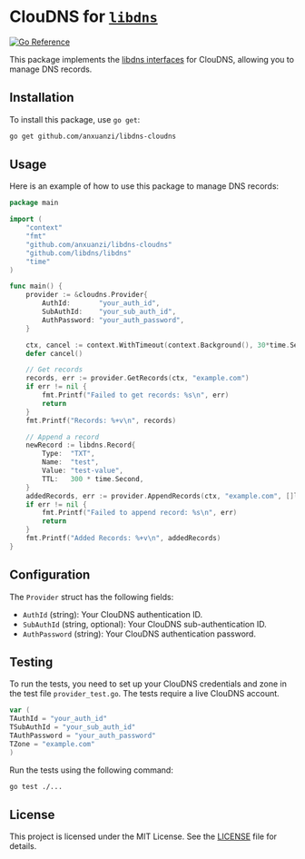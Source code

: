 # ClouDNS for [`libdns`](https://github.com/libdns/libdns)

[![Go Reference](https://pkg.go.dev/badge/test.svg)](https://pkg.go.dev/github.com/anxuanzi/libdns-cloudns)

This package implements the [libdns interfaces](https://github.com/libdns/libdns) for ClouDNS, allowing you to manage
DNS records.

## Installation

To install this package, use `go get`:

```sh
go get github.com/anxuanzi/libdns-cloudns
```

## Usage

Here is an example of how to use this package to manage DNS records:

```go
package main

import (
	"context"
	"fmt"
	"github.com/anxuanzi/libdns-cloudns"
	"github.com/libdns/libdns"
	"time"
)

func main() {
	provider := &cloudns.Provider{
		AuthId:       "your_auth_id",
		SubAuthId:    "your_sub_auth_id",
		AuthPassword: "your_auth_password",
	}

	ctx, cancel := context.WithTimeout(context.Background(), 30*time.Second)
	defer cancel()

	// Get records
	records, err := provider.GetRecords(ctx, "example.com")
	if err != nil {
		fmt.Printf("Failed to get records: %s\n", err)
		return
	}
	fmt.Printf("Records: %+v\n", records)

	// Append a record
	newRecord := libdns.Record{
		Type:  "TXT",
		Name:  "test",
		Value: "test-value",
		TTL:   300 * time.Second,
	}
	addedRecords, err := provider.AppendRecords(ctx, "example.com", []libdns.Record{newRecord})
	if err != nil {
		fmt.Printf("Failed to append record: %s\n", err)
		return
	}
	fmt.Printf("Added Records: %+v\n", addedRecords)
}
```

## Configuration

The `Provider` struct has the following fields:

- `AuthId` (string): Your ClouDNS authentication ID.
- `SubAuthId` (string, optional): Your ClouDNS sub-authentication ID.
- `AuthPassword` (string): Your ClouDNS authentication password.

## Testing

To run the tests, you need to set up your ClouDNS credentials and zone in the test file `provider_test.go`. The tests
require a live ClouDNS account.

```go
var (
TAuthId = "your_auth_id"
TSubAuthId = "your_sub_auth_id"
TAuthPassword = "your_auth_password"
TZone = "example.com"
)
```

Run the tests using the following command:

```sh
go test ./...
```

## License

This project is licensed under the MIT License. See the [LICENSE](LICENSE) file for details.